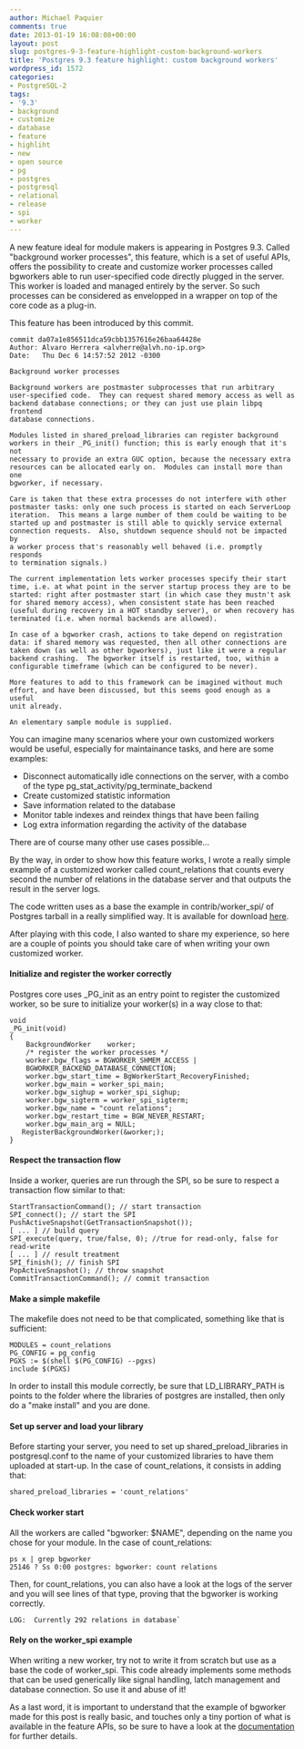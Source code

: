 ```yaml
---
author: Michael Paquier
comments: true
date: 2013-01-19 16:08:08+00:00
layout: post
slug: postgres-9-3-feature-highlight-custom-background-workers
title: 'Postgres 9.3 feature highlight: custom background workers'
wordpress_id: 1572
categories:
- PostgreSQL-2
tags:
- '9.3'
- background
- customize
- database
- feature
- highliht
- new
- open source
- pg
- postgres
- postgresql
- relational
- release
- spi
- worker
---
```


A new feature ideal for module makers is appearing in Postgres 9.3. Called "background worker processes", this feature, which is a set of useful APIs, offers the possibility to create and customize worker processes called bgworkers able to run user-specified code directly plugged in the server. This worker is loaded and managed entirely by the server. So such processes can be considered as envelopped in a wrapper on top of the core code as a plug-in.

This feature has been introduced by this commit.

    commit da07a1e856511dca59cbb1357616e26baa64428e
    Author: Alvaro Herrera <alvherre@alvh.no-ip.org>
    Date:   Thu Dec 6 14:57:52 2012 -0300

    Background worker processes

    Background workers are postmaster subprocesses that run arbitrary
    user-specified code.  They can request shared memory access as well as
    backend database connections; or they can just use plain libpq frontend
    database connections.

    Modules listed in shared_preload_libraries can register background
    workers in their _PG_init() function; this is early enough that it's not
    necessary to provide an extra GUC option, because the necessary extra
    resources can be allocated early on.  Modules can install more than one
    bgworker, if necessary.

    Care is taken that these extra processes do not interfere with other
    postmaster tasks: only one such process is started on each ServerLoop
    iteration.  This means a large number of them could be waiting to be
    started up and postmaster is still able to quickly service external
    connection requests.  Also, shutdown sequence should not be impacted by
    a worker process that's reasonably well behaved (i.e. promptly responds
    to termination signals.)

    The current implementation lets worker processes specify their start
    time, i.e. at what point in the server startup process they are to be
    started: right after postmaster start (in which case they mustn't ask
    for shared memory access), when consistent state has been reached
    (useful during recovery in a HOT standby server), or when recovery has
    terminated (i.e. when normal backends are allowed).

    In case of a bgworker crash, actions to take depend on registration
    data: if shared memory was requested, then all other connections are
    taken down (as well as other bgworkers), just like it were a regular
    backend crashing.  The bgworker itself is restarted, too, within a
    configurable timeframe (which can be configured to be never).

    More features to add to this framework can be imagined without much
    effort, and have been discussed, but this seems good enough as a useful
    unit already.

    An elementary sample module is supplied.

You can imagine many scenarios where your own customized workers would be useful, especially for maintainance tasks, and here are some examples:

  * Disconnect automatically idle connections on the server, with a combo of the type pg_stat_activity/pg_terminate_backend
  * Create customized statistic information
  * Save information related to the database
  * Monitor table indexes and reindex things that have been failing
  * Log extra information regarding the activity of the database

There are of course many other use cases possible...

By the way, in order to show how this feature works, I wrote a really simple example of a customized worker called count_relations that counts every second the number of relations in the database server and that outputs the result in the server logs. 

The code written uses as a base the example in contrib/worker_spi/ of Postgres tarball in a really simplified way. It is available for download [here](http://michael.otacoo.com/wp-content/uploads/2013/01/count_relations.tar.gz). 

After playing with this code, I also wanted to share my experience, so here are a couple of points you should take care of when writing your own customized worker.

#### Initialize and register the worker correctly

Postgres core uses _PG_init as an entry point to register the customized worker, so be sure to initialize your worker(s) in a way close to that:

    void
    _PG_init(void)
    {
        BackgroundWorker    worker;
        /* register the worker processes */
        worker.bgw_flags = BGWORKER_SHMEM_ACCESS |
        BGWORKER_BACKEND_DATABASE_CONNECTION;
        worker.bgw_start_time = BgWorkerStart_RecoveryFinished;
        worker.bgw_main = worker_spi_main;
        worker.bgw_sighup = worker_spi_sighup;
        worker.bgw_sigterm = worker_spi_sigterm;
        worker.bgw_name = "count relations";
        worker.bgw_restart_time = BGW_NEVER_RESTART;
        worker.bgw_main_arg = NULL;
       RegisterBackgroundWorker(&worker;);
    }

#### Respect the transaction flow

Inside a worker, queries are run through the SPI, so be sure to respect a transaction flow similar to that:

    StartTransactionCommand(); // start transaction
    SPI_connect(); // start the SPI
    PushActiveSnapshot(GetTransactionSnapshot());
    [ ... ] // build query
    SPI_execute(query, true/false, 0); //true for read-only, false for read-write
    [ ... ] // result treatment
    SPI_finish(); // finish SPI
    PopActiveSnapshot(); // throw snapshot
    CommitTransactionCommand(); // commit transaction

#### Make a simple makefile

The makefile does not need to be that complicated, something like that is sufficient:

    MODULES = count_relations
    PG_CONFIG = pg_config
    PGXS := $(shell $(PG_CONFIG) --pgxs)
    include $(PGXS)

In order to install this module correctly, be sure that LD_LIBRARY_PATH is points to the folder where the libraries of postgres are installed, then only do a "make install" and you are done.

#### Set up server and load your library

Before starting your server, you need to set up shared_preload_libraries in postgresql.conf to the name of your customized libraries to have them uploaded at start-up. In the case of count_relations, it consists in adding that:

    shared_preload_libraries = 'count_relations'

#### Check worker start

All the workers are called "bgworker: $NAME", depending on the name you chose for your module.
In the case of count_relations:

    ps x | grep bgworker
    25146 ? Ss 0:00 postgres: bgworker: count relations

Then, for count_relations, you can also have a look at the logs of the server and you will see lines of that type, proving that the bgworker is working correctly.

    LOG:  Currently 292 relations in database`

#### Rely on the worker_spi example

When writing a new worker, try not to write it from scratch but use as a base the code of worker_spi. This code already implements some methods that can be used generically like signal handling, latch management and database connection. So use it and abuse of it!

As a last word, it is important to understand that the example of bgworker made for this post is really basic, and touches only a tiny portion of what is available in the feature APIs, so be sure to have a look at the [documentation](http://www.postgresql.org/docs/devel/static/bgworker.html) for further details.
